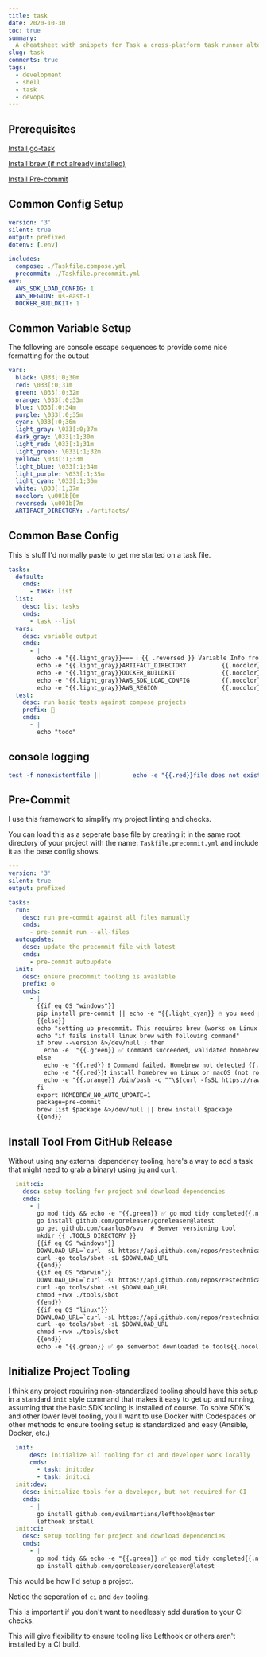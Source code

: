 ```yaml
---
title: task
date: 2020-10-30
toc: true
summary:
  A cheatsheet with snippets for Task a cross-platform task runner alternative to Make.
slug: task
comments: true
tags:
  - development
  - shell
  - task
  - devops
---
```


## Prerequisites

[Install go-task](https://github.com/go-task/task/blob/master/docs/installation.md)

[Install brew (if not already installed)](https://brew.sh/)

[Install Pre-commit](https://pre-commit.com/#install)

## Common Config Setup

````yaml
version: '3'
silent: true
output: prefixed
dotenv: [.env]

includes:
  compose: ./Taskfile.compose.yml
  precommit: ./Taskfile.precommit.yml
env:
  AWS_SDK_LOAD_CONFIG: 1
  AWS_REGION: us-east-1
  DOCKER_BUILDKIT: 1
````

## Common Variable Setup

The following are console escape sequences to provide some nice formatting for the output

```yaml
vars:
  black: \033[:0;30m
  red: \033[:0;31m
  green: \033[:0;32m
  orange: \033[:0;33m
  blue: \033[:0;34m
  purple: \033[:0;35m
  cyan: \033[:0;36m
  light_gray: \033[:0;37m
  dark_gray: \033[:1;30m
  light_red: \033[:1;31m
  light_green: \033[:1;32m
  yellow: \033[:1;33m
  light_blue: \033[:1;34m
  light_purple: \033[:1;35m
  light_cyan: \033[:1;36m
  white: \033[:1;37m
  nocolor: \u001b[0m
  reversed: \u001b[7m
  ARTIFACT_DIRECTORY: ./artifacts/
```

## Common Base Config

This is stuff I'd normally paste to get me started on a task file.

```yaml
tasks:
  default:
    cmds:
      - task: list
  list:
    desc: list tasks
    cmds:
      - task --list
  vars:
    desc: variable output
    cmds:
      - |
        echo -e "{{.light_gray}}=== ℹ {{ .reversed }} Variable Info from Task {{ .nocolor }} === "
        echo -e "{{.light_gray}}ARTIFACT_DIRECTORY          {{.nocolor}}: {{ .orange}}{{ .ARTIFACT_DIRECTORY }} {{ .nocolor }}"
        echo -e "{{.light_gray}}DOCKER_BUILDKIT             {{.nocolor}}: {{ .orange}}{{ .DOCKER_BUILDKIT }} {{ .nocolor }}"
        echo -e "{{.light_gray}}AWS_SDK_LOAD_CONFIG         {{.nocolor}}: {{ .orange}}{{ .AWS_SDK_LOAD_CONFIG }} {{ .nocolor }}"
        echo -e "{{.light_gray}}AWS_REGION                  {{.nocolor}}: {{ .orange}}{{ .AWS_REGION }} {{ .nocolor }}"
  test:
    desc: run basic tests against compose projects
    prefix: 🧪
    cmds:
      - |
        echo "todo"
```

## console logging

```yaml
test -f nonexistentfile ||         echo -e "{{.red}}file does not exist: [{{ .NONEXISTENTFILE }}]  {{.nocolor}}"
```

## Pre-Commit

I use this framework to simplify my project linting and checks.

You can load this as a seperate base file by creating it in the same root directory of your project with the name: `Taskfile.precommit.yml` and include it as the base config shows.

```yaml
---
version: '3'
silent: true
output: prefixed

tasks:
  run:
    desc: run pre-commit against all files manually
    cmds:
      - pre-commit run --all-files
  autoupdate:
    desc: update the precommit file with latest
    cmds:
      - pre-commit autoupdate
  init:
    desc: ensure precommit tooling is available
    prefix: ⚙️
    cmds:
      - |
        {{if eq OS "windows"}}
        pip install pre-commit || echo -e "{{.light_cyan}} 🔥 you need python installed to run this  {{.nocolor}}"
        {{else}}
        echo "setting up precommit. This requires brew (works on Linux & macOS)"
        echo "if fails install linux brew with following command"
        if brew --version &>/dev/null ; then
          echo -e  "{{.green}} ✅ Command succeeded, validated homebrew installed {{.nocolor}}"
        else
          echo -e "{{.red}} ❗ Command failed. Homebrew not detected {{.nocolor}}"
          echo -e "{{.red}}❗ install homebrew on Linux or macOS (not root) using the following command and try again: {{.nocolor}}"
          echo -e "{{.orange}} /bin/bash -c ""\$(curl -fsSL https://raw.githubusercontent.com/Homebrew/install/master/install.sh)"" {{.nocolor}}"
        fi
        export HOMEBREW_NO_AUTO_UPDATE=1
        package=pre-commit
        brew list $package &>/dev/null || brew install $package
        {{end}}

```

## Install Tool From GitHub Release

Without using any external dependency tooling, here's a way to add a task that might need to grab a binary) using `jq` and `curl`.

```yaml
  init:ci:
    desc: setup tooling for project and download dependencies
    cmds:
      - |
        go mod tidy && echo -e "{{.green}} ✅ go mod tidy completed{{.nocolor}}"
        go install github.com/goreleaser/goreleaser@latest
        go get github.com/caarlos0/svu  # Semver versioning tool
        mkdir {{ .TOOLS_DIRECTORY }}
        {{if eq OS "windows"}}
        DOWNLOAD_URL=`curl -sL https://api.github.com/repos/restechnica/semverbot/releases/latest | jq -r '.assets[].browser_download_url' | grep "windows"`
        curl -qo tools/sbot -sL $DOWNLOAD_URL
        {{end}}
        {{if eq OS "darwin"}}
        DOWNLOAD_URL=`curl -sL https://api.github.com/repos/restechnica/semverbot/releases/latest | jq -r '.assets[].browser_download_url' | grep "darwin"`
        curl -qo tools/sbot -sL $DOWNLOAD_URL
        chmod +rwx ./tools/sbot
        {{end}}
        {{if eq OS "linux"}}
        DOWNLOAD_URL=`curl -sL https://api.github.com/repos/restechnica/semverbot/releases/latest | jq -r '.assets[].browser_download_url' | grep "linux"`
        curl -qo tools/sbot -sL $DOWNLOAD_URL
        chmod +rwx ./tools/sbot
        {{end}}
        echo -e "{{.green}} ✅ go semverbot downloaded to tools{{.nocolor}}"
```

## Initialize Project Tooling

I think any project requiring non-standardized tooling should have this setup in a standard `init` style command that makes it easy to get up and running, assuming that the basic SDK tooling is installed of course. To solve SDK's and other lower level tooling, you'll want to use Docker with Codespaces or other methods to ensure tooling setup is standardized and easy (Ansible, Docker, etc.)

```yaml
  init:
      desc: initialize all tooling for ci and developer work locally
      cmds:
        - task: init:dev
        - task: init:ci
  init:dev:
    desc: initialize tools for a developer, but not required for CI
    cmds:
      - |
        go install github.com/evilmartians/lefthook@master
        lefthook install
  init:ci:
    desc: setup tooling for project and download dependencies
    cmds:
      - |
        go mod tidy && echo -e "{{.green}} ✅ go mod tidy completed{{.nocolor}}"
        go install github.com/goreleaser/goreleaser@latest
```

This would be how I'd setup a project.

Notice the seperation of `ci` and `dev` tooling.

This is important if you don't want to needlessly add duration to your CI checks.

This will give flexibility to ensure tooling like Lefthook or others aren't installed by a CI build.